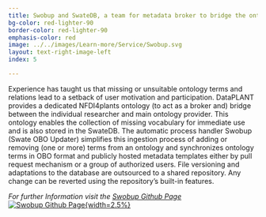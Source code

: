 ```yaml
---
title: Swobup and SwateDB, a team for metadata broker to bridge the ontology gap
bg-color: red-lighter-90
border-color: red-lighter-90
emphasis-color: red
image: ../../images/Learn-more/Service/Swobup.svg
layout: text-right-image-left 
index: 5

---
```


Experience has taught us that missing or unsuitable ontology terms and relations lead to a setback of user motivation and participation. DataPLANT provides a dedicated NFDI4plants ontology (to act as a broker and) bridge between the individual researcher and main ontology provider. This ontology enables the collection of missing vocabulary for immediate use and is also stored in the SwateDB. The automatic process handler Swobup (Swate OBO Updater) simplifies this ingestion process of adding or removing (one or more) terms from an ontology and synchronizes ontology terms in OBO format and publicly hosted metadata templates either by pull request mechanism or a group of authorized users. File versioning and adaptations to the database are outsourced to a shared repository. Any change can be reverted using the repository’s built-in features.
  
*For further Information visit the [Swobup Github Page](https://github.com/nfdi4plants/Swobup)* [![Swobup Github Page](../../images/Emojis/Github-black.svg "Templates"){width=2.5%}](https://github.com/nfdi4plants/Swobup) 